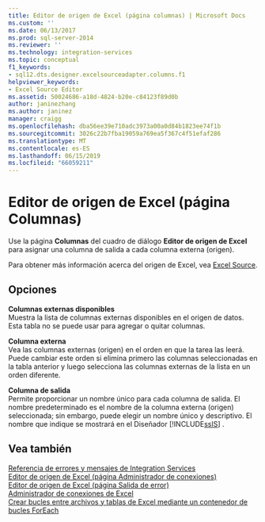 ```yaml
---
title: Editor de origen de Excel (página columnas) | Microsoft Docs
ms.custom: ''
ms.date: 06/13/2017
ms.prod: sql-server-2014
ms.reviewer: ''
ms.technology: integration-services
ms.topic: conceptual
f1_keywords:
- sql12.dts.designer.excelsourceadapter.columns.f1
helpviewer_keywords:
- Excel Source Editor
ms.assetid: 50024686-a18d-4824-b20e-c84123f89d0b
author: janinezhang
ms.author: janinez
manager: craigg
ms.openlocfilehash: dba56ee39e710adc3973a00a0d84b1823ee74f1b
ms.sourcegitcommit: 3026c22b7fba19059a769ea5f367c4f51efaf286
ms.translationtype: MT
ms.contentlocale: es-ES
ms.lasthandoff: 06/15/2019
ms.locfileid: "66059211"
---
```

# <a name="excel-source-editor-columns-page"></a>Editor de origen de Excel (página Columnas)
  Use la página **Columnas** del cuadro de diálogo **Editor de origen de Excel** para asignar una columna de salida a cada columna externa (origen).  
  
 Para obtener más información acerca del origen de Excel, vea [Excel Source](data-flow/excel-source.md).  
  
## <a name="options"></a>Opciones  
 **Columnas externas disponibles**  
 Muestra la lista de columnas externas disponibles en el origen de datos. Esta tabla no se puede usar para agregar o quitar columnas.  
  
 **Columna externa**  
 Vea las columnas externas (origen) en el orden en que la tarea las leerá. Puede cambiar este orden si elimina primero las columnas seleccionadas en la tabla anterior y luego selecciona las columnas externas de la lista en un orden diferente.  
  
 **Columna de salida**  
 Permite proporcionar un nombre único para cada columna de salida. El nombre predeterminado es el nombre de la columna externa (origen) seleccionada; sin embargo, puede elegir un nombre único y descriptivo. El nombre que indique se mostrará en el Diseñador [!INCLUDE[ssIS](../includes/ssis-md.md)] .  
  
## <a name="see-also"></a>Vea también  
 [Referencia de errores y mensajes de Integration Services](../../2014/integration-services/integration-services-error-and-message-reference.md)   
 [Editor de origen de Excel &#40;página Administrador de conexiones&#41;](../../2014/integration-services/excel-source-editor-connection-manager-page.md)   
 [Editor de origen de Excel &#40;página Salida de error&#41;](../../2014/integration-services/excel-source-editor-error-output-page.md)   
 [Administrador de conexiones de Excel](connection-manager/excel-connection-manager.md)   
 [Crear bucles entre archivos y tablas de Excel mediante un contenedor de bucles ForEach](control-flow/foreach-loop-container.md)  
  
  
